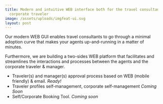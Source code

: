 ```yaml
---
title: Modern and intuitive WEB interface both for the travel consultant and the
  corporate traveler
image: /assets/uploads/imgfeat-ui.svg
layout: post
---
```

Our modern WEB GUI enables travel consultants to go through a minimal adoption curve that makes your agents up-and-running in a matter of minutes.

Furthermore, we are building a two-sides WEB platform that facilitates and streamlines the interactions and processes between the agents and the corporate traveler & manager.

* Traveler(s) and manager(s) approval process based on WEB (mobile friendly) & email. *Ready!*
* Traveler profiles self-management, corporate self-management *Coming Soon*
* Self/Corporate Booking Tool. *Coming soon*